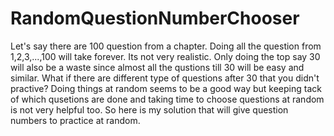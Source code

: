 # RandomQuestionNumberChooser
Let's say there are 100 question from a chapter. Doing all the question from 1,2,3,...,100 will take forever. Its not very realistic. Only doing the top say 30 will also be a waste since almost all the qustions till 30 will be easy and similar. What if there are different type of questions after 30 that you didn't practive? Doing things at random seems to be a good way but keeping tack of which qusetions are done and taking time to choose questions at random is not very helpful too. So here is my solution that will give question numbers to practice at random.
